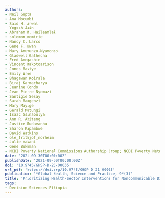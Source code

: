 ```yaml
---
authors:
- Neil Gupta
- Ana Mocumbi
- Said H. Arwal
- Yogesh Jain
- Abraham M. Haileamlak
- solomon_memirie
- Nancy C. Larco
- Gene F. Kwan
- Mary Amuyunzu-Nyamongo
- Gladwell Gathecha
- Fred Amegashie
- Vincent Rakotoarison
- Jones Masiye
- Emily Wroe
- Bhagawan Koirala
- Biraj Karmacharya
- Jeanine Condo
- Jean Pierre Nyemazi
- Santigie Sesay
- Sarah Maogenzi
- Mary Mayige
- Gerald Mutungi
- Isaac Ssinabulya
- Ann R. Akiteng
- Justice Mudavanhu
- Sharon Kapambwe
- David Watkins
- ole_frithjof_norheim
- Julie Makani
- Gene Bukhman
- NCDI Poverty National Commissions Authorship Group; NCDI Poverty Network Secretariat 
date: '2021-09-30T00:00:00Z'
publishDate: '2021-09-30T00:00:00Z'
doi: '10.9745/GHSP-D-21-00035'
url_pdf: 'https://doi.org/10.9745/GHSP-D-21-00035'
publication: '*Global Health, Science and Practice, 9*(3)'
title: 'Prioritizing Health-Sector Interventions for Noncommunicable Diseases and Injuries in Low- and Lower-Middle Income Countries: National NCDI Poverty Commissions'
tags:
- Decision Sciences Ethiopia
---
```


